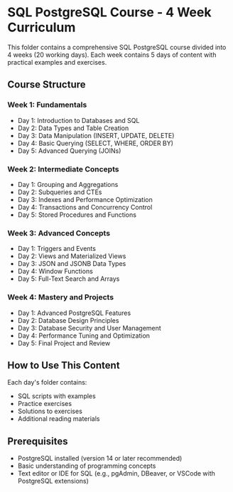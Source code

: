 # SQL PostgreSQL Course - 4 Week Curriculum

This folder contains a comprehensive SQL PostgreSQL course divided into 4 weeks (20 working days). Each week contains 5 days of content with practical examples and exercises.

## Course Structure

### Week 1: Fundamentals
- Day 1: Introduction to Databases and SQL
- Day 2: Data Types and Table Creation
- Day 3: Data Manipulation (INSERT, UPDATE, DELETE)
- Day 4: Basic Querying (SELECT, WHERE, ORDER BY)
- Day 5: Advanced Querying (JOINs)

### Week 2: Intermediate Concepts
- Day 1: Grouping and Aggregations
- Day 2: Subqueries and CTEs
- Day 3: Indexes and Performance Optimization
- Day 4: Transactions and Concurrency Control
- Day 5: Stored Procedures and Functions

### Week 3: Advanced Concepts
- Day 1: Triggers and Events
- Day 2: Views and Materialized Views
- Day 3: JSON and JSONB Data Types
- Day 4: Window Functions
- Day 5: Full-Text Search and Arrays

### Week 4: Mastery and Projects
- Day 1: Advanced PostgreSQL Features
- Day 2: Database Design Principles
- Day 3: Database Security and User Management
- Day 4: Performance Tuning and Optimization
- Day 5: Final Project and Review

## How to Use This Content

Each day's folder contains:
- SQL scripts with examples
- Practice exercises
- Solutions to exercises
- Additional reading materials

## Prerequisites

- PostgreSQL installed (version 14 or later recommended)
- Basic understanding of programming concepts
- Text editor or IDE for SQL (e.g., pgAdmin, DBeaver, or VSCode with PostgreSQL extensions)
